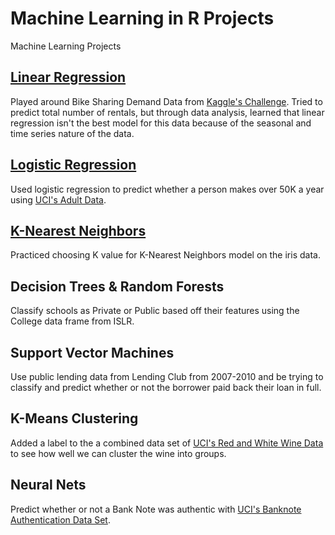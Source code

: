 # Machine Learning in R Projects
Machine Learning Projects

## [Linear Regression](https://github.com/justinezth/Machine-Learning-in-R-Projects/blob/master/Linear_Regression_Bikes.ipynb)
Played around Bike Sharing Demand Data from [Kaggle's Challenge](https://www.kaggle.com/c/bike-sharing-demand/data). Tried to predict total number of rentals, but through data analysis, learned that linear regression isn't the best model for this data because of the seasonal and time series nature of the data.

## [Logistic Regression](https://github.com/justinezth/Machine-Learning-in-R-Projects/blob/master/Logistic_Regression.ipynb)
Used logistic regression to predict whether a person makes over 50K a year using [UCI's Adult Data](https://archive.ics.uci.edu/ml/datasets/adult).

## [K-Nearest Neighbors](https://github.com/justinezth/Machine-Learning-in-R-Projects/blob/master/KNN.ipynb)
Practiced choosing K value for K-Nearest Neighbors model on the iris data.

## Decision Trees & Random Forests
Classify schools as Private or Public based off their features using the College data frame from ISLR.

## Support Vector Machines
Use public lending data from Lending Club from 2007-2010 and be trying to classify and predict whether or not the borrower paid back their loan in full.

## K-Means Clustering
Added a label to the a combined data set of [UCI's Red and White Wine Data](http://archive.ics.uci.edu/ml/machine-learning-databases/wine-quality/) to see how well we can cluster the wine into groups.

## Neural Nets
Predict whether or not a Bank Note was authentic with [UCI's Banknote Authentication Data Set](https://archive.ics.uci.edu/ml/datasets/banknote+authentication).

